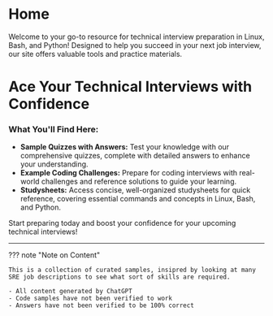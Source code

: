 # Home

Welcome to your go-to resource for technical interview preparation in Linux, Bash, and Python! Designed to help you succeed in your next job interview, our site offers valuable tools and practice materials.

# Ace Your Technical Interviews with Confidence


### What You'll Find Here:

- **Sample Quizzes with Answers:** Test your knowledge with our comprehensive quizzes, complete with detailed answers to enhance your understanding.
- **Example Coding Challenges:** Prepare for coding interviews with real-world challenges and reference solutions to guide your learning.
- **Studysheets:** Access concise, well-organized studysheets for quick reference, covering essential commands and concepts in Linux, Bash, and Python.

Start preparing today and boost your confidence for your upcoming technical interviews!

---

??? note "Note on Content"

    This is a collection of curated samples, insipred by looking at many SRE job descriptions to see what sort of skills are required.

    - All content generated by ChatGPT
    - Code samples have not been verified to work
    - Answers have not been verified to be 100% correct